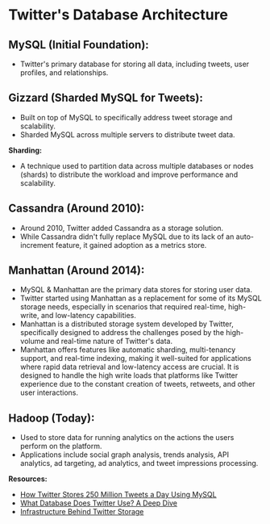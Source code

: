 # Twitter's Database Architecture

## MySQL (Initial Foundation):
- Twitter's primary database for storing all data, including tweets, user profiles, and relationships.

## Gizzard (Sharded MySQL for Tweets):
- Built on top of MySQL to specifically address tweet storage and scalability.
- Sharded MySQL across multiple servers to distribute tweet data.

**Sharding:** 
- A technique used to partition data across multiple databases or nodes (shards) to distribute the workload and improve performance and scalability.

## Cassandra (Around 2010):
- Around 2010, Twitter added Cassandra as a storage solution.
- While Cassandra didn't fully replace MySQL due to its lack of an auto-increment feature, it gained adoption as a metrics store.

## Manhattan (Around 2014):
- MySQL & Manhattan are the primary data stores for storing user data.
- Twitter started using Manhattan as a replacement for some of its MySQL storage needs, especially in scenarios that required real-time, high-write, and low-latency capabilities.
- Manhattan is a distributed storage system developed by Twitter, specifically designed to address the challenges posed by the high-volume and real-time nature of Twitter's data.
- Manhattan offers features like automatic sharding, multi-tenancy support, and real-time indexing, making it well-suited for applications where rapid data retrieval and low-latency access are crucial. It is designed to handle the high write loads that platforms like Twitter experience due to the constant creation of tweets, retweets, and other user interactions.

## Hadoop (Today):
- Used to store data for running analytics on the actions the users perform on the platform.
- Applications include social graph analysis, trends analysis, API analytics, ad targeting, ad analytics, and tweet impressions processing.

**Resources:**
- [How Twitter Stores 250 Million Tweets a Day Using MySQL](http://highscalability.com/blog/2011/12/19/how-twitter-stores-250-million-tweets-a-day-using-mysql.html)
- [What Database Does Twitter Use? A Deep Dive](https://scaleyourapp.com/what-database-does-twitter-use-a-deep-dive/)
- [Infrastructure Behind Twitter Storage](https://www.linkedin.com/pulse/infrastructure-behind-twitter-storage-gaurav-singh-shekhawat/)
